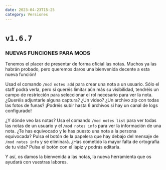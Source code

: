 ```yaml
---
date: 2023-04-23T15:25
category: Versiones
---
```


# `v1.6.7`

### NUEVAS FUNCIONES PARA MODS

Tenemos el placer de presentar de forma oficial las notas. Muchos ya las habrán probado, pero queremos daros una bienvenida decente a esta nueva función!

Usad el comando `/mod notes add` para crear una nota a un usuario. Sólo el staff podrá verla, pero si queréis limitar aún más su visibilidad, tendréis un campo de restricción para seleccionar el rol necesario para ver la nota. ¿Queréis adjuntarle alguna captura? ¿Un video? ¿Un archivo zip con todas las fotos de funas? ¡Podréis subir hasta 6 archivos si hay un canal de logs configurado!

¿Y dónde veo las notas? Usa el comando `/mod notes list` para ver todas las notas de un usuario y el `/mod notes info` para ver la información de una nota. ¿Te has equivocado y le has puesto una nota a la persona equivocada? Pulsa el botón de la papelera que hay debajo del mensaje de `/mod notes info` y se eliminará. ¿Has cometido la mayor falta de ortografía de tu vida? Pulsa el botón con el lápiz y podrás editarla.

Y así, os damos la bienvenida a las notas, la nueva herramienta que os ayudará con vuestras labores.